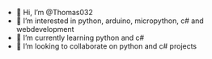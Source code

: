 - 👋 Hi, I’m @Thomas032
- 👀 I’m interested in python, arduino, micropython, c# and webdevelopment
- 🌱 I’m currently learning python and c#
- 💞️ I’m looking to collaborate on python and c# projects

<!---
Thomas032/Thomas032 is a ✨ special ✨ repository because its `README.md` (this file) appears on your GitHub profile.
You can click the Preview link to take a look at your changes.
--->
